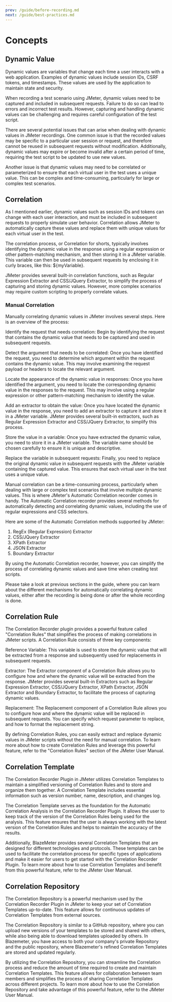 ```yaml
---
prev: /guide/before-recording.md
next: /guide/best-practices.md
---
```


# Concepts

## Dynamic Value

Dynamic values are variables that change each time a user interacts with a web application. Examples of dynamic
 values include session IDs, CSRF tokens, and timestamps. These values are used by the application to maintain
 state and security.

When recording a test scenario using JMeter, dynamic values need to be captured and included in subsequent requests.
 Failure to do so can lead to errors and incorrect test results. However, capturing and handling dynamic values can
 be challenging and requires careful configuration of the test script.

There are several potential issues that can arise when dealing with dynamic values in JMeter recordings.
 One common issue is that the recorded values may be specific to a particular user session or request, and
 therefore cannot be reused in subsequent requests without modification. Additionally, dynamic values may expire
 or become invalid after a certain period of time, requiring the test script to be updated to use new values.

Another issue is that dynamic values may need to be correlated or parameterized to ensure that each virtual user
 in the test uses a unique value. This can be complex and time-consuming, particularly for large or complex test
 scenarios.

## Correlation

As I mentioned earlier, dynamic values such as session IDs and tokens can change with each user interaction,
 and must be included in subsequent requests to properly simulate user behavior. Correlation allows JMeter to
 automatically capture these values and replace them with unique values for each virtual user in the test.

The correlation process, or Correlation for shorts, typically involves identifying the dynamic value in the
 response using a regular expression or other pattern-matching mechanism, and then storing it in a JMeter
 variable. This variable can then be used in subsequent requests by enclosing it in curly braces,
 like this: ${myVariable}.

JMeter provides several built-in correlation functions, such as Regular Expression Extractor and CSS/JQuery Extractor,
 to simplify the process of capturing and storing dynamic values. However, more complex scenarios may require custom
 scripting to properly correlate values.

### Manual Correlation

Manually correlating dynamic values in JMeter involves several steps. Here is an overview of the process:

Identify the request that needs correlation: Begin by identifying the request that contains the dynamic value that
 needs to be captured and used in subsequent requests.

Detect the argument that needs to be correlated: Once you have identified the request, you need to determine which
 argument within the request contains the dynamic value. This may involve examining the request payload or headers to
 locate the relevant argument.

Locate the appearance of the dynamic value in responses: Once you have identified the argument, you need to locate the
 corresponding dynamic value in the responses to the request. This may involve using a regular expression or other
 pattern-matching mechanism to identify the value.

Add an extractor to obtain the value: Once you have located the dynamic value in the response, you need to add an
 extractor to capture it and store it in a JMeter variable. JMeter provides several built-in extractors, such as
 Regular Expression Extractor and CSS/JQuery Extractor, to simplify this process.

Store the value in a variable: Once you have extracted the dynamic value, you need to store it in a JMeter variable.
 The variable name should be chosen carefully to ensure it is unique and descriptive.

Replace the variable in subsequent requests: Finally, you need to replace the original dynamic value in subsequent
 requests with the JMeter variable containing the captured value. This ensures that each virtual user in the test uses
 a unique value.

Manual correlation can be a time-consuming process, particularly when dealing with large or complex test scenarios
 that involve multiple dynamic values. This is where JMeter's Automatic Correlation recorder comes in handy.
 The Automatic Correlation recorder provides several methods for automatically detecting and correlating dynamic
 values, including the use of regular expressions and CSS selectors.

Here are some of the Automatic Correlation methods supported by JMeter:

1. RegEx (Regular Expression) Extractor
2. CSS/JQuery Extractor
3. XPath Extractor
4. JSON Extractor
5. Boundary Extractor

By using the Automatic Correlation recorder, however, you can simplify the process of correlating dynamic values
 and save time when creating test scripts.

Please take a look at previous sections in the guide, where you can learn about the different mechanisms for
 automatically correlating dynamic values, either after the recording is being done or after the whole recording
 is done.

## Correlation Rule

The Correlation Recorder plugin provides a powerful feature called "Correlation Rules" that simplifies the process of
 making correlations in JMeter scripts. A Correlation Rule consists of three key components:

Reference Variable: This variable is used to store the dynamic value that will be extracted from a response and
 subsequently used for replacements in subsequent requests.

Extractor: The Extractor component of a Correlation Rule allows you to configure how and where the dynamic value will
 be extracted from the response. JMeter provides several built-in Extractors such as Regular Expression Extractor,
 CSS/JQuery Extractor, XPath Extractor, JSON Extractor and Boundary Extractor, to facilitate the process of
 capturing dynamic values.

Replacement: The Replacement component of a Correlation Rule allows you to configure how and where the dynamic value
 will be replaced in subsequent requests. You can specify which request parameter to replace, and how to format the
 replacement string.

By defining Correlation Rules, you can easily extract and replace dynamic values in JMeter scripts without the need
 for manual correlation. To learn more about how to create Correlation Rules and leverage this powerful feature,
 refer to the "Correlation Rules" section of the JMeter User Manual.

## Correlation Template

The Correlation Recorder Plugin in JMeter utilizes Correlation Templates to maintain a simplified versioning of
 Correlation Rules and to store and organize them together. A Correlation Template includes essential information
 such as version number, name, description, and changes log.

The Correlation Template serves as the foundation for the Automatic Correlation Analysis in the Correlation Recorder
 Plugin. It allows the user to keep track of the version of the Correlation Rules being used for the analysis.
 This feature ensures that the user is always working with the latest version of the Correlation Rules and helps
 to maintain the accuracy of the results.

Additionally, BlazeMeter provides several Correlation Templates that are designed for different technologies and
 protocols. These templates can be used to facilitate the correlation process for specific types of applications
 and make it easier for users to get started with the Correlation Recorder Plugin. To learn more about how to use
 Correlation Templates and benefit from this powerful feature, refer to the JMeter User Manual.

## Correlation Repository

The Correlation Repository is a powerful mechanism used by the Correlation Recorder Plugin in JMeter to keep your set
 of Correlation Templates up-to-date. This feature allows for continuous updates of Correlation Templates from external
 sources.

The Correlation Repository is similar to a GitHub repository, where you can upload new versions of your templates to be
 stored and shared with others, while also being able to download templates uploaded by others. In Blazemeter,
 you have access to both your company's private Repository and the public repository, where Blazemeter's refined
 Correlation Templates are stored and updated regularly.

By utilizing the Correlation Repository, you can streamline the Correlation process and reduce the amount of time
 required to create and maintain Correlation Templates. This feature allows for collaboration between team members and
 simplifies the process of sharing Correlation Templates across different projects. To learn more about how to use the
 Correlation Repository and take advantage of this powerful feature, refer to the JMeter User Manual.